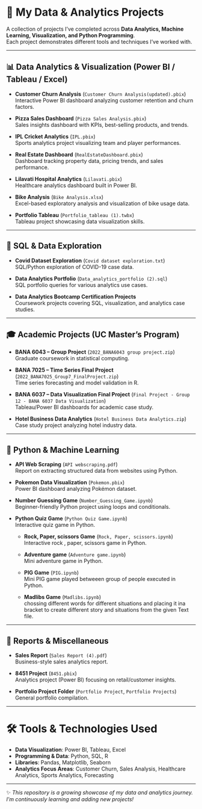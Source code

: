 # 📂 My Data & Analytics Projects

A collection of projects I’ve completed across **Data Analytics, Machine Learning, Visualization, and Python Programming**.  
Each project demonstrates different tools and techniques I’ve worked with.

---

## 📊 Data Analytics & Visualization (Power BI / Tableau / Excel)

- **Customer Churn Analysis** (`Customer Churn Analysis(updated).pbix`)  
  Interactive Power BI dashboard analyzing customer retention and churn factors.  

- **Pizza Sales Dashboard** (`Pizza Sales Analysis.pbix`)  
  Sales insights dashboard with KPIs, best-selling products, and trends.  

- **IPL Cricket Analytics** (`IPL.pbix`)  
  Sports analytics project visualizing team and player performances.  

- **Real Estate Dashboard** (`RealEstateDashboard.pbix`)  
  Dashboard tracking property data, pricing trends, and sales performance.  

- **Lilavati Hospital Analytics** (`Lilavati.pbix`)  
  Healthcare analytics dashboard built in Power BI.  

- **Bike Analysis** (`Bike Analysis.xlsx`)  
  Excel-based exploratory analysis and visualization of bike usage data.  

- **Portfolio Tableau** (`Portfolio_tableau (1).twbx`)  
  Tableau project showcasing data visualization skills.  

---

## 🧮 SQL & Data Exploration

- **Covid Dataset Exploration** (`Covid dataset exploration.txt`)  
  SQL/Python exploration of COVID-19 case data.  

- **Data Analytics Portfolio** (`Data_analytics_portfolio (2).sql`)  
  SQL portfolio queries for various analytics use cases.  

- **Data Analytics Bootcamp Certification Projects**  
  Coursework projects covering SQL, visualization, and analytics case studies.  

---

## 🎓 Academic Projects (UC Master’s Program)

- **BANA 6043 – Group Project** (`2022_BANA6043 group project.zip`)  
  Graduate coursework in statistical computing.  

- **BANA 7025 – Time Series Final Project** (`2022_BANA7025_Group7_FinalProject.zip`)  
  Time series forecasting and model validation in R.  

- **BANA 6037 – Data Visualization Final Project** (`Final Project - Group 12 - BANA 6037 Data Visualization`)  
  Tableau/Power BI dashboards for academic case study.  

- **Hotel Business Data Analytics** (`Hotel Business Data Analytics.zip`)  
  Case study project analyzing hotel industry data.  

---

## 🤖 Python & Machine Learning

- **API Web Scraping** (`API webscraping.pdf`)  
  Report on extracting structured data from websites using Python.  

- **Pokemon Data Visualization** (`Pokemon.pbix`)  
  Power BI dashboard analyzing Pokémon dataset.  

- **Number Guessing Game** (`Number_Guessing_Game.ipynb`)  
  Beginner-friendly Python project using loops and conditionals.  

- **Python Quiz Game** (`Python Quiz Game.ipynb`)  
  Interactive quiz game in Python.

  - **Rock, Paper, scissors  Game** (`Rock, Paper, scissors.ipynb`)  
  Interactive rock , paper, scissors game in Python.

  - **Adventure game** (`Adventure game.ipynb`)  
  Mini adventure game in Python.

  - **PIG Game** (`PIG.ipynb`)  
  Mini PIG game played betweeen group of people executed in Python.

  - **Madlibs Game** (`Madlibs.ipynb`)  
  chossing different words for different situations and placing it ina  bracket to create different story and situations from the given Text file.  

---

## 📑 Reports & Miscellaneous

- **Sales Report** (`Sales Report (4).pdf`)  
  Business-style sales analytics report.  

- **8451 Project** (`8451.pbix`)  
  Analytics project (Power BI) focusing on retail/customer insights.  

- **Portfolio Project Folder** (`Portfolio Project`, `Portfolio Projects`)  
  General portfolio compilation.  

---

# 🛠️ Tools & Technologies Used
- **Data Visualization**: Power BI, Tableau, Excel  
- **Programming & Data**: Python, SQL, R  
- **Libraries**: Pandas, Matplotlib, Seaborn  
- **Analytics Focus Areas**: Customer Churn, Sales Analysis, Healthcare Analytics, Sports Analytics, Forecasting  

---

✨ *This repository is a growing showcase of my data and analytics journey. I’m continuously learning and adding new projects!*
